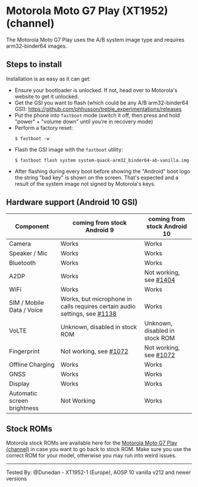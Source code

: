 # Motorola Moto G7 Play (XT1952) (channel)

The Motorola Moto G7 Play uses the A/B system image type and requires arm32-binder64 images.

## Steps to install

Installation is as easy as it can get:

* Ensure your bootloader is unlocked. If not, head over to Motorola's website to get it unlocked.
* Get the GSI you want to flash (which could be any A/B arm32-binder64 GSI):
  https://github.com/phhusson/treble_experimentations/releases
* Put the phone into `fastboot` mode (switch it off, then press and hold "power" + "volume down"
  until you're in recovery mode)
* Perform a factory reset:
    ```
    $ fastboot -w
    ```
* Flash the GSI image with the `fastboot` utility:
    ```
    $ fastboot flash system system-quack-arm32_binder64-ab-vanilla.img
    ```
* After flashing during every boot before showing the "Android" boot logo the string "bad key" is
  shown on the screen. That's expected and a result of the system image not signed by Motorola's keys.

## Hardware support (Android 10 GSI)

| Component                 | coming from stock Android 9 | coming from stock Android 10 |
|---------------------------|-----------------------------|------------------------------|
| Camera                    | Works                       | Works                        |
| Speaker / Mic             | Works                       | Works                        |
| Bluetooth                 | Works                       | Works                        |
| A2DP                      | Works                       | Not working, see [#1404](https://github.com/phhusson/treble_experimentations/issues/1404) |
| WiFi                      | Works                       | Works                        |
| SIM / Mobile Data / Voice | Works, but microphone in calls requires certain audio settings, see [#1138](https://github.com/phhusson/treble_experimentations/issues/1138) | Works |
| VoLTE                     | Unknown, disabled in stock ROM | Unknown, disabled in stock ROM |
| Fingerprint               | Not working, see [#1072](https://github.com/phhusson/treble_experimentations/issues/1072) |  Not working, see [#1072](https://github.com/phhusson/treble_experimentations/issues/1072) |
| Offline Charging          | Works                       | Works                        |
| GNSS                      | Works                       | Works                        |
| Display                   | Works                       | Works                        |
| Automatic screen brightness | Not Working               | Works                        |


## Stock ROMs

Motorola stock ROMs are available here for the
[Motorola Moto G7 Play (channel)](https://mirrors.lolinet.com/firmware/moto/channel/official/) in
case you want to go back to stock ROM. Make sure you use the correct ROM for your model, otherwise
you may run into weird issues.

---

Tested By: @Dunedan - XT1952-1 (Europe), AOSP 10 vanilla v212 and newer versions
